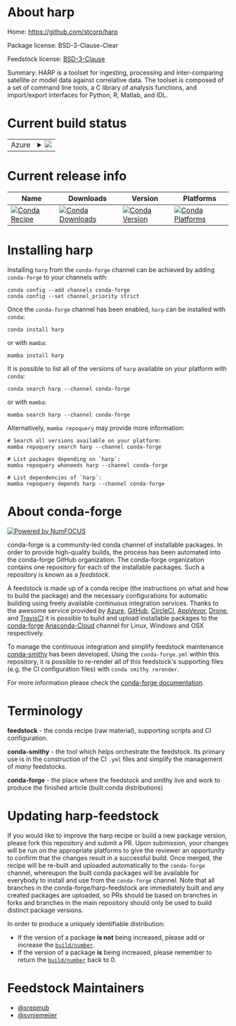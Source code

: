 About harp
==========

Home: https://github.com/stcorp/harp

Package license: BSD-3-Clause-Clear

Feedstock license: [BSD-3-Clause](https://github.com/conda-forge/harp-feedstock/blob/main/LICENSE.txt)

Summary: HARP is a toolset for ingesting, processing and inter-comparing satellite or model data against correlative data. The toolset is composed of a set of command line tools, a C library of analysis functions, and import/export interfaces for Python, R, Matlab, and IDL.

Current build status
====================


<table>
    
  <tr>
    <td>Azure</td>
    <td>
      <details>
        <summary>
          <a href="https://dev.azure.com/conda-forge/feedstock-builds/_build/latest?definitionId=13569&branchName=main">
            <img src="https://dev.azure.com/conda-forge/feedstock-builds/_apis/build/status/harp-feedstock?branchName=main">
          </a>
        </summary>
        <table>
          <thead><tr><th>Variant</th><th>Status</th></tr></thead>
          <tbody><tr>
              <td>linux_64_python3.10.____cpythonpython_implcpythonr_base4.0</td>
              <td>
                <a href="https://dev.azure.com/conda-forge/feedstock-builds/_build/latest?definitionId=13569&branchName=main">
                  <img src="https://dev.azure.com/conda-forge/feedstock-builds/_apis/build/status/harp-feedstock?branchName=main&jobName=linux&configuration=linux_64_python3.10.____cpythonpython_implcpythonr_base4.0" alt="variant">
                </a>
              </td>
            </tr><tr>
              <td>linux_64_python3.10.____cpythonpython_implcpythonr_base4.1</td>
              <td>
                <a href="https://dev.azure.com/conda-forge/feedstock-builds/_build/latest?definitionId=13569&branchName=main">
                  <img src="https://dev.azure.com/conda-forge/feedstock-builds/_apis/build/status/harp-feedstock?branchName=main&jobName=linux&configuration=linux_64_python3.10.____cpythonpython_implcpythonr_base4.1" alt="variant">
                </a>
              </td>
            </tr><tr>
              <td>linux_64_python3.7.____cpythonpython_implcpythonr_base4.0</td>
              <td>
                <a href="https://dev.azure.com/conda-forge/feedstock-builds/_build/latest?definitionId=13569&branchName=main">
                  <img src="https://dev.azure.com/conda-forge/feedstock-builds/_apis/build/status/harp-feedstock?branchName=main&jobName=linux&configuration=linux_64_python3.7.____cpythonpython_implcpythonr_base4.0" alt="variant">
                </a>
              </td>
            </tr><tr>
              <td>linux_64_python3.7.____cpythonpython_implcpythonr_base4.1</td>
              <td>
                <a href="https://dev.azure.com/conda-forge/feedstock-builds/_build/latest?definitionId=13569&branchName=main">
                  <img src="https://dev.azure.com/conda-forge/feedstock-builds/_apis/build/status/harp-feedstock?branchName=main&jobName=linux&configuration=linux_64_python3.7.____cpythonpython_implcpythonr_base4.1" alt="variant">
                </a>
              </td>
            </tr><tr>
              <td>linux_64_python3.8.____73_pypypython_implpypyr_base4.0</td>
              <td>
                <a href="https://dev.azure.com/conda-forge/feedstock-builds/_build/latest?definitionId=13569&branchName=main">
                  <img src="https://dev.azure.com/conda-forge/feedstock-builds/_apis/build/status/harp-feedstock?branchName=main&jobName=linux&configuration=linux_64_python3.8.____73_pypypython_implpypyr_base4.0" alt="variant">
                </a>
              </td>
            </tr><tr>
              <td>linux_64_python3.8.____73_pypypython_implpypyr_base4.1</td>
              <td>
                <a href="https://dev.azure.com/conda-forge/feedstock-builds/_build/latest?definitionId=13569&branchName=main">
                  <img src="https://dev.azure.com/conda-forge/feedstock-builds/_apis/build/status/harp-feedstock?branchName=main&jobName=linux&configuration=linux_64_python3.8.____73_pypypython_implpypyr_base4.1" alt="variant">
                </a>
              </td>
            </tr><tr>
              <td>linux_64_python3.8.____cpythonpython_implcpythonr_base4.0</td>
              <td>
                <a href="https://dev.azure.com/conda-forge/feedstock-builds/_build/latest?definitionId=13569&branchName=main">
                  <img src="https://dev.azure.com/conda-forge/feedstock-builds/_apis/build/status/harp-feedstock?branchName=main&jobName=linux&configuration=linux_64_python3.8.____cpythonpython_implcpythonr_base4.0" alt="variant">
                </a>
              </td>
            </tr><tr>
              <td>linux_64_python3.8.____cpythonpython_implcpythonr_base4.1</td>
              <td>
                <a href="https://dev.azure.com/conda-forge/feedstock-builds/_build/latest?definitionId=13569&branchName=main">
                  <img src="https://dev.azure.com/conda-forge/feedstock-builds/_apis/build/status/harp-feedstock?branchName=main&jobName=linux&configuration=linux_64_python3.8.____cpythonpython_implcpythonr_base4.1" alt="variant">
                </a>
              </td>
            </tr><tr>
              <td>linux_64_python3.9.____73_pypypython_implpypyr_base4.0</td>
              <td>
                <a href="https://dev.azure.com/conda-forge/feedstock-builds/_build/latest?definitionId=13569&branchName=main">
                  <img src="https://dev.azure.com/conda-forge/feedstock-builds/_apis/build/status/harp-feedstock?branchName=main&jobName=linux&configuration=linux_64_python3.9.____73_pypypython_implpypyr_base4.0" alt="variant">
                </a>
              </td>
            </tr><tr>
              <td>linux_64_python3.9.____73_pypypython_implpypyr_base4.1</td>
              <td>
                <a href="https://dev.azure.com/conda-forge/feedstock-builds/_build/latest?definitionId=13569&branchName=main">
                  <img src="https://dev.azure.com/conda-forge/feedstock-builds/_apis/build/status/harp-feedstock?branchName=main&jobName=linux&configuration=linux_64_python3.9.____73_pypypython_implpypyr_base4.1" alt="variant">
                </a>
              </td>
            </tr><tr>
              <td>linux_64_python3.9.____cpythonpython_implcpythonr_base4.0</td>
              <td>
                <a href="https://dev.azure.com/conda-forge/feedstock-builds/_build/latest?definitionId=13569&branchName=main">
                  <img src="https://dev.azure.com/conda-forge/feedstock-builds/_apis/build/status/harp-feedstock?branchName=main&jobName=linux&configuration=linux_64_python3.9.____cpythonpython_implcpythonr_base4.0" alt="variant">
                </a>
              </td>
            </tr><tr>
              <td>linux_64_python3.9.____cpythonpython_implcpythonr_base4.1</td>
              <td>
                <a href="https://dev.azure.com/conda-forge/feedstock-builds/_build/latest?definitionId=13569&branchName=main">
                  <img src="https://dev.azure.com/conda-forge/feedstock-builds/_apis/build/status/harp-feedstock?branchName=main&jobName=linux&configuration=linux_64_python3.9.____cpythonpython_implcpythonr_base4.1" alt="variant">
                </a>
              </td>
            </tr><tr>
              <td>osx_64_python3.10.____cpythonpython_implcpythonr_base4.0</td>
              <td>
                <a href="https://dev.azure.com/conda-forge/feedstock-builds/_build/latest?definitionId=13569&branchName=main">
                  <img src="https://dev.azure.com/conda-forge/feedstock-builds/_apis/build/status/harp-feedstock?branchName=main&jobName=osx&configuration=osx_64_python3.10.____cpythonpython_implcpythonr_base4.0" alt="variant">
                </a>
              </td>
            </tr><tr>
              <td>osx_64_python3.10.____cpythonpython_implcpythonr_base4.1</td>
              <td>
                <a href="https://dev.azure.com/conda-forge/feedstock-builds/_build/latest?definitionId=13569&branchName=main">
                  <img src="https://dev.azure.com/conda-forge/feedstock-builds/_apis/build/status/harp-feedstock?branchName=main&jobName=osx&configuration=osx_64_python3.10.____cpythonpython_implcpythonr_base4.1" alt="variant">
                </a>
              </td>
            </tr><tr>
              <td>osx_64_python3.7.____cpythonpython_implcpythonr_base4.0</td>
              <td>
                <a href="https://dev.azure.com/conda-forge/feedstock-builds/_build/latest?definitionId=13569&branchName=main">
                  <img src="https://dev.azure.com/conda-forge/feedstock-builds/_apis/build/status/harp-feedstock?branchName=main&jobName=osx&configuration=osx_64_python3.7.____cpythonpython_implcpythonr_base4.0" alt="variant">
                </a>
              </td>
            </tr><tr>
              <td>osx_64_python3.7.____cpythonpython_implcpythonr_base4.1</td>
              <td>
                <a href="https://dev.azure.com/conda-forge/feedstock-builds/_build/latest?definitionId=13569&branchName=main">
                  <img src="https://dev.azure.com/conda-forge/feedstock-builds/_apis/build/status/harp-feedstock?branchName=main&jobName=osx&configuration=osx_64_python3.7.____cpythonpython_implcpythonr_base4.1" alt="variant">
                </a>
              </td>
            </tr><tr>
              <td>osx_64_python3.8.____73_pypypython_implpypyr_base4.0</td>
              <td>
                <a href="https://dev.azure.com/conda-forge/feedstock-builds/_build/latest?definitionId=13569&branchName=main">
                  <img src="https://dev.azure.com/conda-forge/feedstock-builds/_apis/build/status/harp-feedstock?branchName=main&jobName=osx&configuration=osx_64_python3.8.____73_pypypython_implpypyr_base4.0" alt="variant">
                </a>
              </td>
            </tr><tr>
              <td>osx_64_python3.8.____73_pypypython_implpypyr_base4.1</td>
              <td>
                <a href="https://dev.azure.com/conda-forge/feedstock-builds/_build/latest?definitionId=13569&branchName=main">
                  <img src="https://dev.azure.com/conda-forge/feedstock-builds/_apis/build/status/harp-feedstock?branchName=main&jobName=osx&configuration=osx_64_python3.8.____73_pypypython_implpypyr_base4.1" alt="variant">
                </a>
              </td>
            </tr><tr>
              <td>osx_64_python3.8.____cpythonpython_implcpythonr_base4.0</td>
              <td>
                <a href="https://dev.azure.com/conda-forge/feedstock-builds/_build/latest?definitionId=13569&branchName=main">
                  <img src="https://dev.azure.com/conda-forge/feedstock-builds/_apis/build/status/harp-feedstock?branchName=main&jobName=osx&configuration=osx_64_python3.8.____cpythonpython_implcpythonr_base4.0" alt="variant">
                </a>
              </td>
            </tr><tr>
              <td>osx_64_python3.8.____cpythonpython_implcpythonr_base4.1</td>
              <td>
                <a href="https://dev.azure.com/conda-forge/feedstock-builds/_build/latest?definitionId=13569&branchName=main">
                  <img src="https://dev.azure.com/conda-forge/feedstock-builds/_apis/build/status/harp-feedstock?branchName=main&jobName=osx&configuration=osx_64_python3.8.____cpythonpython_implcpythonr_base4.1" alt="variant">
                </a>
              </td>
            </tr><tr>
              <td>osx_64_python3.9.____73_pypypython_implpypyr_base4.0</td>
              <td>
                <a href="https://dev.azure.com/conda-forge/feedstock-builds/_build/latest?definitionId=13569&branchName=main">
                  <img src="https://dev.azure.com/conda-forge/feedstock-builds/_apis/build/status/harp-feedstock?branchName=main&jobName=osx&configuration=osx_64_python3.9.____73_pypypython_implpypyr_base4.0" alt="variant">
                </a>
              </td>
            </tr><tr>
              <td>osx_64_python3.9.____73_pypypython_implpypyr_base4.1</td>
              <td>
                <a href="https://dev.azure.com/conda-forge/feedstock-builds/_build/latest?definitionId=13569&branchName=main">
                  <img src="https://dev.azure.com/conda-forge/feedstock-builds/_apis/build/status/harp-feedstock?branchName=main&jobName=osx&configuration=osx_64_python3.9.____73_pypypython_implpypyr_base4.1" alt="variant">
                </a>
              </td>
            </tr><tr>
              <td>osx_64_python3.9.____cpythonpython_implcpythonr_base4.0</td>
              <td>
                <a href="https://dev.azure.com/conda-forge/feedstock-builds/_build/latest?definitionId=13569&branchName=main">
                  <img src="https://dev.azure.com/conda-forge/feedstock-builds/_apis/build/status/harp-feedstock?branchName=main&jobName=osx&configuration=osx_64_python3.9.____cpythonpython_implcpythonr_base4.0" alt="variant">
                </a>
              </td>
            </tr><tr>
              <td>osx_64_python3.9.____cpythonpython_implcpythonr_base4.1</td>
              <td>
                <a href="https://dev.azure.com/conda-forge/feedstock-builds/_build/latest?definitionId=13569&branchName=main">
                  <img src="https://dev.azure.com/conda-forge/feedstock-builds/_apis/build/status/harp-feedstock?branchName=main&jobName=osx&configuration=osx_64_python3.9.____cpythonpython_implcpythonr_base4.1" alt="variant">
                </a>
              </td>
            </tr><tr>
              <td>osx_arm64_python3.10.____cpythonr_base4.0</td>
              <td>
                <a href="https://dev.azure.com/conda-forge/feedstock-builds/_build/latest?definitionId=13569&branchName=main">
                  <img src="https://dev.azure.com/conda-forge/feedstock-builds/_apis/build/status/harp-feedstock?branchName=main&jobName=osx&configuration=osx_arm64_python3.10.____cpythonr_base4.0" alt="variant">
                </a>
              </td>
            </tr><tr>
              <td>osx_arm64_python3.10.____cpythonr_base4.1</td>
              <td>
                <a href="https://dev.azure.com/conda-forge/feedstock-builds/_build/latest?definitionId=13569&branchName=main">
                  <img src="https://dev.azure.com/conda-forge/feedstock-builds/_apis/build/status/harp-feedstock?branchName=main&jobName=osx&configuration=osx_arm64_python3.10.____cpythonr_base4.1" alt="variant">
                </a>
              </td>
            </tr><tr>
              <td>osx_arm64_python3.8.____cpythonr_base4.0</td>
              <td>
                <a href="https://dev.azure.com/conda-forge/feedstock-builds/_build/latest?definitionId=13569&branchName=main">
                  <img src="https://dev.azure.com/conda-forge/feedstock-builds/_apis/build/status/harp-feedstock?branchName=main&jobName=osx&configuration=osx_arm64_python3.8.____cpythonr_base4.0" alt="variant">
                </a>
              </td>
            </tr><tr>
              <td>osx_arm64_python3.8.____cpythonr_base4.1</td>
              <td>
                <a href="https://dev.azure.com/conda-forge/feedstock-builds/_build/latest?definitionId=13569&branchName=main">
                  <img src="https://dev.azure.com/conda-forge/feedstock-builds/_apis/build/status/harp-feedstock?branchName=main&jobName=osx&configuration=osx_arm64_python3.8.____cpythonr_base4.1" alt="variant">
                </a>
              </td>
            </tr><tr>
              <td>osx_arm64_python3.9.____cpythonr_base4.0</td>
              <td>
                <a href="https://dev.azure.com/conda-forge/feedstock-builds/_build/latest?definitionId=13569&branchName=main">
                  <img src="https://dev.azure.com/conda-forge/feedstock-builds/_apis/build/status/harp-feedstock?branchName=main&jobName=osx&configuration=osx_arm64_python3.9.____cpythonr_base4.0" alt="variant">
                </a>
              </td>
            </tr><tr>
              <td>osx_arm64_python3.9.____cpythonr_base4.1</td>
              <td>
                <a href="https://dev.azure.com/conda-forge/feedstock-builds/_build/latest?definitionId=13569&branchName=main">
                  <img src="https://dev.azure.com/conda-forge/feedstock-builds/_apis/build/status/harp-feedstock?branchName=main&jobName=osx&configuration=osx_arm64_python3.9.____cpythonr_base4.1" alt="variant">
                </a>
              </td>
            </tr><tr>
              <td>win_64_python3.10.____cpythonpython_implcpythonr_base4.0</td>
              <td>
                <a href="https://dev.azure.com/conda-forge/feedstock-builds/_build/latest?definitionId=13569&branchName=main">
                  <img src="https://dev.azure.com/conda-forge/feedstock-builds/_apis/build/status/harp-feedstock?branchName=main&jobName=win&configuration=win_64_python3.10.____cpythonpython_implcpythonr_base4.0" alt="variant">
                </a>
              </td>
            </tr><tr>
              <td>win_64_python3.10.____cpythonpython_implcpythonr_base4.1</td>
              <td>
                <a href="https://dev.azure.com/conda-forge/feedstock-builds/_build/latest?definitionId=13569&branchName=main">
                  <img src="https://dev.azure.com/conda-forge/feedstock-builds/_apis/build/status/harp-feedstock?branchName=main&jobName=win&configuration=win_64_python3.10.____cpythonpython_implcpythonr_base4.1" alt="variant">
                </a>
              </td>
            </tr><tr>
              <td>win_64_python3.7.____cpythonpython_implcpythonr_base4.0</td>
              <td>
                <a href="https://dev.azure.com/conda-forge/feedstock-builds/_build/latest?definitionId=13569&branchName=main">
                  <img src="https://dev.azure.com/conda-forge/feedstock-builds/_apis/build/status/harp-feedstock?branchName=main&jobName=win&configuration=win_64_python3.7.____cpythonpython_implcpythonr_base4.0" alt="variant">
                </a>
              </td>
            </tr><tr>
              <td>win_64_python3.7.____cpythonpython_implcpythonr_base4.1</td>
              <td>
                <a href="https://dev.azure.com/conda-forge/feedstock-builds/_build/latest?definitionId=13569&branchName=main">
                  <img src="https://dev.azure.com/conda-forge/feedstock-builds/_apis/build/status/harp-feedstock?branchName=main&jobName=win&configuration=win_64_python3.7.____cpythonpython_implcpythonr_base4.1" alt="variant">
                </a>
              </td>
            </tr><tr>
              <td>win_64_python3.8.____73_pypypython_implpypyr_base4.0</td>
              <td>
                <a href="https://dev.azure.com/conda-forge/feedstock-builds/_build/latest?definitionId=13569&branchName=main">
                  <img src="https://dev.azure.com/conda-forge/feedstock-builds/_apis/build/status/harp-feedstock?branchName=main&jobName=win&configuration=win_64_python3.8.____73_pypypython_implpypyr_base4.0" alt="variant">
                </a>
              </td>
            </tr><tr>
              <td>win_64_python3.8.____73_pypypython_implpypyr_base4.1</td>
              <td>
                <a href="https://dev.azure.com/conda-forge/feedstock-builds/_build/latest?definitionId=13569&branchName=main">
                  <img src="https://dev.azure.com/conda-forge/feedstock-builds/_apis/build/status/harp-feedstock?branchName=main&jobName=win&configuration=win_64_python3.8.____73_pypypython_implpypyr_base4.1" alt="variant">
                </a>
              </td>
            </tr><tr>
              <td>win_64_python3.8.____cpythonpython_implcpythonr_base4.0</td>
              <td>
                <a href="https://dev.azure.com/conda-forge/feedstock-builds/_build/latest?definitionId=13569&branchName=main">
                  <img src="https://dev.azure.com/conda-forge/feedstock-builds/_apis/build/status/harp-feedstock?branchName=main&jobName=win&configuration=win_64_python3.8.____cpythonpython_implcpythonr_base4.0" alt="variant">
                </a>
              </td>
            </tr><tr>
              <td>win_64_python3.8.____cpythonpython_implcpythonr_base4.1</td>
              <td>
                <a href="https://dev.azure.com/conda-forge/feedstock-builds/_build/latest?definitionId=13569&branchName=main">
                  <img src="https://dev.azure.com/conda-forge/feedstock-builds/_apis/build/status/harp-feedstock?branchName=main&jobName=win&configuration=win_64_python3.8.____cpythonpython_implcpythonr_base4.1" alt="variant">
                </a>
              </td>
            </tr><tr>
              <td>win_64_python3.9.____73_pypypython_implpypyr_base4.0</td>
              <td>
                <a href="https://dev.azure.com/conda-forge/feedstock-builds/_build/latest?definitionId=13569&branchName=main">
                  <img src="https://dev.azure.com/conda-forge/feedstock-builds/_apis/build/status/harp-feedstock?branchName=main&jobName=win&configuration=win_64_python3.9.____73_pypypython_implpypyr_base4.0" alt="variant">
                </a>
              </td>
            </tr><tr>
              <td>win_64_python3.9.____73_pypypython_implpypyr_base4.1</td>
              <td>
                <a href="https://dev.azure.com/conda-forge/feedstock-builds/_build/latest?definitionId=13569&branchName=main">
                  <img src="https://dev.azure.com/conda-forge/feedstock-builds/_apis/build/status/harp-feedstock?branchName=main&jobName=win&configuration=win_64_python3.9.____73_pypypython_implpypyr_base4.1" alt="variant">
                </a>
              </td>
            </tr><tr>
              <td>win_64_python3.9.____cpythonpython_implcpythonr_base4.0</td>
              <td>
                <a href="https://dev.azure.com/conda-forge/feedstock-builds/_build/latest?definitionId=13569&branchName=main">
                  <img src="https://dev.azure.com/conda-forge/feedstock-builds/_apis/build/status/harp-feedstock?branchName=main&jobName=win&configuration=win_64_python3.9.____cpythonpython_implcpythonr_base4.0" alt="variant">
                </a>
              </td>
            </tr><tr>
              <td>win_64_python3.9.____cpythonpython_implcpythonr_base4.1</td>
              <td>
                <a href="https://dev.azure.com/conda-forge/feedstock-builds/_build/latest?definitionId=13569&branchName=main">
                  <img src="https://dev.azure.com/conda-forge/feedstock-builds/_apis/build/status/harp-feedstock?branchName=main&jobName=win&configuration=win_64_python3.9.____cpythonpython_implcpythonr_base4.1" alt="variant">
                </a>
              </td>
            </tr>
          </tbody>
        </table>
      </details>
    </td>
  </tr>
</table>

Current release info
====================

| Name | Downloads | Version | Platforms |
| --- | --- | --- | --- |
| [![Conda Recipe](https://img.shields.io/badge/recipe-harp-green.svg)](https://anaconda.org/conda-forge/harp) | [![Conda Downloads](https://img.shields.io/conda/dn/conda-forge/harp.svg)](https://anaconda.org/conda-forge/harp) | [![Conda Version](https://img.shields.io/conda/vn/conda-forge/harp.svg)](https://anaconda.org/conda-forge/harp) | [![Conda Platforms](https://img.shields.io/conda/pn/conda-forge/harp.svg)](https://anaconda.org/conda-forge/harp) |

Installing harp
===============

Installing `harp` from the `conda-forge` channel can be achieved by adding `conda-forge` to your channels with:

```
conda config --add channels conda-forge
conda config --set channel_priority strict
```

Once the `conda-forge` channel has been enabled, `harp` can be installed with `conda`:

```
conda install harp
```

or with `mamba`:

```
mamba install harp
```

It is possible to list all of the versions of `harp` available on your platform with `conda`:

```
conda search harp --channel conda-forge
```

or with `mamba`:

```
mamba search harp --channel conda-forge
```

Alternatively, `mamba repoquery` may provide more information:

```
# Search all versions available on your platform:
mamba repoquery search harp --channel conda-forge

# List packages depending on `harp`:
mamba repoquery whoneeds harp --channel conda-forge

# List dependencies of `harp`:
mamba repoquery depends harp --channel conda-forge
```


About conda-forge
=================

[![Powered by
NumFOCUS](https://img.shields.io/badge/powered%20by-NumFOCUS-orange.svg?style=flat&colorA=E1523D&colorB=007D8A)](https://numfocus.org)

conda-forge is a community-led conda channel of installable packages.
In order to provide high-quality builds, the process has been automated into the
conda-forge GitHub organization. The conda-forge organization contains one repository
for each of the installable packages. Such a repository is known as a *feedstock*.

A feedstock is made up of a conda recipe (the instructions on what and how to build
the package) and the necessary configurations for automatic building using freely
available continuous integration services. Thanks to the awesome service provided by
[Azure](https://azure.microsoft.com/en-us/services/devops/), [GitHub](https://github.com/),
[CircleCI](https://circleci.com/), [AppVeyor](https://www.appveyor.com/),
[Drone](https://cloud.drone.io/welcome), and [TravisCI](https://travis-ci.com/)
it is possible to build and upload installable packages to the
[conda-forge](https://anaconda.org/conda-forge) [Anaconda-Cloud](https://anaconda.org/)
channel for Linux, Windows and OSX respectively.

To manage the continuous integration and simplify feedstock maintenance
[conda-smithy](https://github.com/conda-forge/conda-smithy) has been developed.
Using the ``conda-forge.yml`` within this repository, it is possible to re-render all of
this feedstock's supporting files (e.g. the CI configuration files) with ``conda smithy rerender``.

For more information please check the [conda-forge documentation](https://conda-forge.org/docs/).

Terminology
===========

**feedstock** - the conda recipe (raw material), supporting scripts and CI configuration.

**conda-smithy** - the tool which helps orchestrate the feedstock.
                   Its primary use is in the construction of the CI ``.yml`` files
                   and simplify the management of *many* feedstocks.

**conda-forge** - the place where the feedstock and smithy live and work to
                  produce the finished article (built conda distributions)


Updating harp-feedstock
=======================

If you would like to improve the harp recipe or build a new
package version, please fork this repository and submit a PR. Upon submission,
your changes will be run on the appropriate platforms to give the reviewer an
opportunity to confirm that the changes result in a successful build. Once
merged, the recipe will be re-built and uploaded automatically to the
`conda-forge` channel, whereupon the built conda packages will be available for
everybody to install and use from the `conda-forge` channel.
Note that all branches in the conda-forge/harp-feedstock are
immediately built and any created packages are uploaded, so PRs should be based
on branches in forks and branches in the main repository should only be used to
build distinct package versions.

In order to produce a uniquely identifiable distribution:
 * If the version of a package **is not** being increased, please add or increase
   the [``build/number``](https://docs.conda.io/projects/conda-build/en/latest/resources/define-metadata.html#build-number-and-string).
 * If the version of a package **is** being increased, please remember to return
   the [``build/number``](https://docs.conda.io/projects/conda-build/en/latest/resources/define-metadata.html#build-number-and-string)
   back to 0.

Feedstock Maintainers
=====================

* [@srepmub](https://github.com/srepmub/)
* [@svniemeijer](https://github.com/svniemeijer/)

